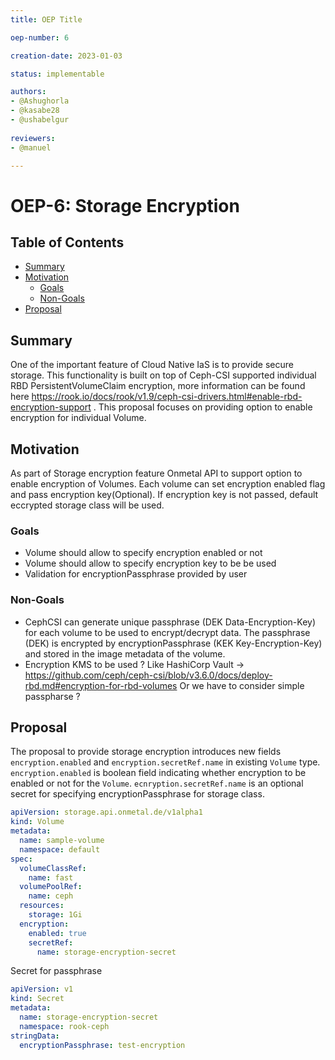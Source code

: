 ```yaml
---
title: OEP Title

oep-number: 6

creation-date: 2023-01-03

status: implementable

authors:
- @Ashughorla
- @kasabe28
- @ushabelgur
  
reviewers:
- @manuel

---
```


# OEP-6: Storage Encryption

## Table of Contents

- [Summary](#summary)
- [Motivation](#motivation)
    - [Goals](#goals)
    - [Non-Goals](#non-goals)
- [Proposal](#proposal)

## Summary
One of the important feature of Cloud Native IaS is to provide secure storage. This functionality is built on top of Ceph-CSI supported individual RBD PersistentVolumeClaim encryption, more information can be found here https://rook.io/docs/rook/v1.9/ceph-csi-drivers.html#enable-rbd-encryption-support . This proposal focuses on providing option to enable encryption for individual Volume.

## Motivation
As part of Storage encryption feature Onmetal API to support option to enable encryption of Volumes.
Each volume can set encryption enabled flag and pass encryption key(Optional). If encryption key is not passed, default eccrypted storage class will be used.

### Goals
  - Volume should allow to specify encryption enabled or not
  - Volume should allow to specify encryption key to be be used
  - Validation for encryptionPassphrase provided by user

### Non-Goals
  - CephCSI can generate unique passphrase (DEK Data-Encryption-Key) for each volume to be used to encrypt/decrypt data. The passphrase (DEK) is encrypted by encryptionPassphrase (KEK Key-Encryption-Key) and stored in the image metadata of the volume.
  - Encryption KMS to be used ? Like HashiCorp Vault -> https://github.com/ceph/ceph-csi/blob/v3.6.0/docs/deploy-rbd.md#encryption-for-rbd-volumes
    Or we have to consider simple passpharse ?

## Proposal
The proposal to provide storage encryption introduces new fields `encryption.enabled` and `encryption.secretRef.name` in existing `Volume` type. `encryption.enabled` is boolean field indicating whether encryption to be enabled or not for the `Volume`. `ecnryption.secretRef.name` is an optional secret for specifying encryptionPassphrase for storage class.

[//]: # (@formatter:off)
```yaml
apiVersion: storage.api.onmetal.de/v1alpha1
kind: Volume
metadata:
  name: sample-volume
  namespace: default
spec:
  volumeClassRef:
    name: fast
  volumePoolRef:
    name: ceph
  resources:
    storage: 1Gi
  encryption:
    enabled: true
    secretRef:
      name: storage-encryption-secret
```
[//]: # (@formatter:on)

Secret for passphrase

[//]: # (@formatter:off)
```yaml
apiVersion: v1
kind: Secret
metadata:
  name: storage-encryption-secret
  namespace: rook-ceph
stringData:
  encryptionPassphrase: test-encryption
  ```
[//]: # (@formatter:on)